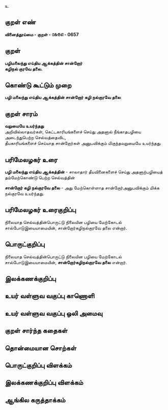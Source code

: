 உ

## குறள் எண் 

**வினைத்தூய்மை - குறள் - ௦௬௫௭ - 0657**    

## குறள் 

**பழிமலைந்து எய்திய ஆக்கத்தின் சான்றோர்  
கழிநல் குரவே தலை.**  

## கொண்டு கூட்டும் முறை

**பழி மலைந்து எய்திய ஆக்கத்தின் சான்றோர் கழி நல்குரவே தலை**  

## குறள் சாரம் 

**வறுமையே உயர்ந்தது**  
அறிவில்லாதவர்கள், கெட்டகாரியங்களைச் செய்து அதனால் நீங்காதபழியை அடைந்துபெற்ற செல்வத்தைவிட,  
தீயகாரியங்களைச் செய்யாத சான்றோர்கள் அனுபவிக்கும் மிகுந்தவறுமையே உயர்ந்தது.  

## பரிமேலழகர் உரை

**பழி மலைந்து எய்திய ஆக்கத்தின்** - சாலாதார் தீயவினைகளைச் செய்து அதனாற்பழியைத் தம்மேற்கொண்டு பெற்ற செல்வத்தின்  

**சான்றோர் கழி நல்குரவே தலை** - அது மேற்கொள்ளாத சான்றோர்அனுபவிக்கும் மிக்க நல்குரவே உயர்ந்தது.  

## பரிமேலழகர் உரைகுறிப்பு   

நிலையாத செல்வத்தின்பொருட்டு நிலையின பழியை மேற்கோடல் சால்போடுஇயையாமையின், சான்றோர்கழிநல்குரவே தலை என்றார்.   

## பொருட்குறிப்பு 

நிலையாத செல்வத்தின்பொருட்டு நிலையின பழியை மேற்கோடல் சால்போடுஇயையாமையின், **சான்றோர்கழிநல்குரவே தலை** என்றார்.   

## இலக்கணக்குறிப்பு  


## உயர் வள்ளுவ வகுப்பு காணொளி


## உயர் வள்ளுவ வகுப்பு ஒலி அமைவு 

 
## குறள் சார்ந்த கதைகள் 


## தொன்மையான சொற்கள்


## பொருட்குறிப்பு விளக்கம்


## இலக்கணக்குறிப்பு விளக்கம்


## ஆங்கில கருத்தாக்கம் 


